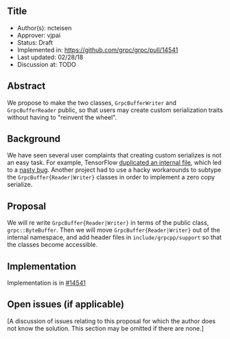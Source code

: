 Title
----
* Author(s): ncteisen
* Approver: vjpai
* Status: Draft
* Implemented in: https://github.com/grpc/grpc/pull/14541
* Last updated: 02/28/18
* Discussion at: TODO

## Abstract

We propose to make the two classes, `GrpcBufferWriter` and `GrpcBufferReader` public, so that users may create custom serialization traits without having to "reinvent the wheel".

## Background

We have seen several user complaints that creating custom serializes is not an easy task. For example, TensorFlow [duplicated an internal file](https://github.com/tensorflow/tensorflow/blob/master/tensorflow/core/distributed_runtime/rpc/grpc_serialization_traits.h), which led to a [nasty bug](https://github.com/grpc/grpc/issues/10161). Another project had to use a hacky workarounds to subtype the `GrpcBuffer{Reader|Writer}` classes in order to implement a zero copy serialize.

## Proposal

We will re write `GrpcBuffer{Reader|Writer}` in terms of the public class, `grpc::ByteBuffer`. Then we will move `GrpcBuffer{Reader|Writer}` out of the internal namespace, and add header files in `include/grpcpp/support` so that the classes become accessible.

## Implementation

Implementation is in [#14541](https://github.com/grpc/grpc/pull/14541)

## Open issues (if applicable)

[A discussion of issues relating to this proposal for which the author does not  know the solution. This section may be omitted if there are none.]
